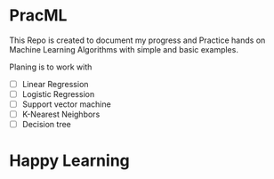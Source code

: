 # PracML
This Repo is created to document my progress and Practice hands on Machine Learning Algorithms with simple and basic examples.

Planing is to work with 
 - [ ] Linear Regression 
 - [ ] Logistic Regression
 - [ ] Support vector machine
 - [ ] K-Nearest Neighbors
 - [ ] Decision tree

# Happy Learning
